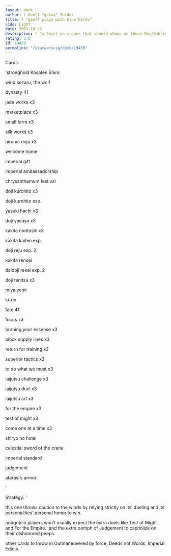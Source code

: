 ```yaml
---
layout: deck
author: ! Geoff "gsiva" Snider
title: ! "geoff plays with blue birds"
side: Light
date: 2001-10-22
description: ! "a twist on cranes that should whoop on those Oni/Goblin decks, yet remain versatile against other military juggernauts."
rating: 3.0
id: 19439
permalink: "/starwarsccg/deck/19439"
---
```

Cards: 

'stronghold  Kosaten Shiro


wind sezaru, the wolf


dynasty 41


jade works x3

marketplace x3

small farm x3

silk works x3

hiruma dojo x3

welcome home 

imperial gift

imperial ambassadorship

chrysanthemum festival

doji kurohito x3

doji kurohito exp.

yasuki hachi x3

doji yasuyo x3

kakita noritoshi x3

kakita kaiten exp.

doji reju exp. 2

kakita rensei 

daidoji rekai exp. 2

doji tanitsu x3

miya yemi 

ki-rin


fate 41


focus x3

burning your essense x3

block supply lines x3

return for training x3

superior tactics x3

to do what we must x3

iaijutsu challenge x3

iaijutsu duel x3

iaijutsu art x3

for the empire x3

test of might x3

come one at a time x3

shiryo no hotei

celestial sword of the crane

imperial standard 

judgement 

atarasi’s armor


'

Strategy: '

this one throws caution to the winds by relying strictly on its’ dueling and its’ personalities’ personal honor to win.  


oni/goblin players won’t usually expect the extra duels like Test of Might and For the Empire...and the extra oomph of Judgement to capitolize on their dishonored peeps.


other cards to throw in  Outmaneuvered by force, Deeds not Words, Imperial Edicts. '

